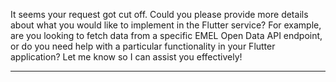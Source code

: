 It seems your request got cut off. Could you please provide more details about what you would like to implement in the Flutter service? For example, are you looking to fetch data from a specific EMEL Open Data API endpoint, or do you need help with a particular functionality in your Flutter application? Let me know so I can assist you effectively!

---


